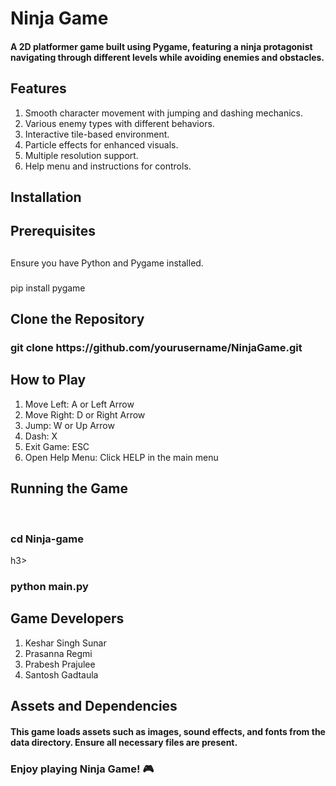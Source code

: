 <h1>Ninja Game</h1>
<h4>A 2D platformer game built using Pygame, featuring a ninja protagonist navigating 
through different levels while avoiding enemies and obstacles.</h4>

<h2>Features</h2>
<ol>
<li>Smooth character movement with jumping and dashing mechanics.</li>
<li>Various enemy types with different behaviors.</li>
<li>Interactive tile-based environment.</li>
<li>Particle effects for enhanced visuals.</li>
<li>Multiple resolution support.</li>
<li>Help menu and instructions for controls.</li>
</ol>
<h2>Installation</h2>

<h2>Prerequisites<h2>
<h3></h3>Ensure you have Python and Pygame installed.</h3><br>
<h3></h3>pip install pygame</h3>

<h2>Clone the Repository</h2>
<h3>git clone https://github.com/yourusername/NinjaGame.git</h3>



<h2>How to Play</h2>
<ol>
<li>Move Left: A or Left Arrow</li>
<li>Move Right: D or Right Arrow</li>
<li>Jump: W or Up Arrow</li>
<li>Dash: X</li>
<li>Exit Game: ESC</li>
<li>Open Help Menu: Click HELP in the main menu</li>

</ol>
<h2>Running the Game</h2><br>
<h3>cd Ninja-game</ol></h3>h3><br>
<h3>python main.py</h3>

<h2>Game Developers</h2>
<ol>
<li>Keshar Singh Sunar</li>
<li>Prasanna Regmi</li>
<li>Prabesh Prajulee</li>
<li>Santosh Gadtaula</li>
</ol>


<h2>Assets and Dependencies</h2>
<h4>This game loads assets such as images, sound effects, and fonts from the data directory.
Ensure all necessary files are present.</h4>



<h3>Enjoy playing Ninja Game! 🎮</h3>


